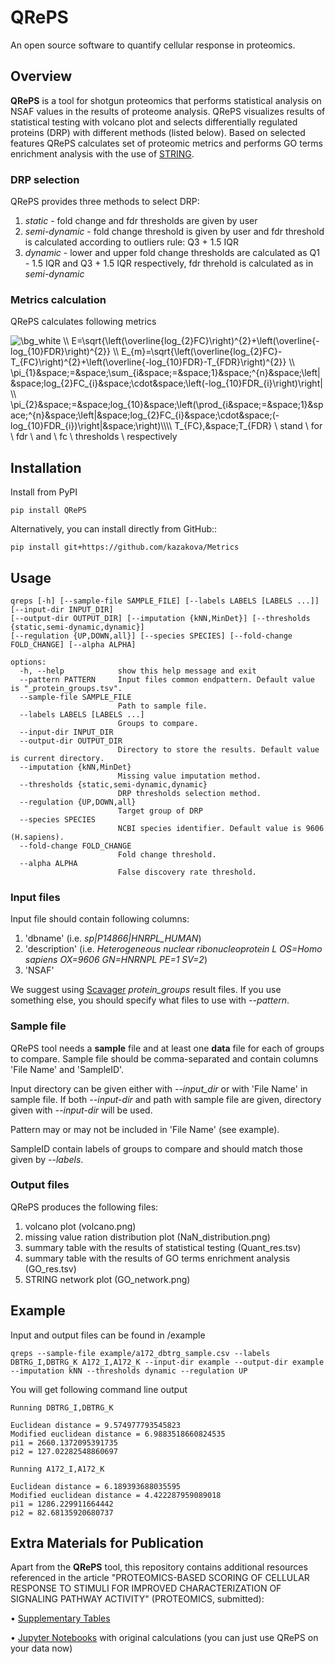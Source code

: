 # QRePS
An open source software to quantify cellular response in proteomics.

## Overview
**QRePS** is a tool for shotgun proteomics that performs statistical analysis on NSAF values in the results of proteome analysis. 
QRePS visualizes results of statistical testing with volcano plot and selects differentially regulated proteins (DRP) with different methods (listed below). 
Based on selected features QRePS calculates set of proteomic metrics and performs GO terms enrichment analysis with the use of [STRING](https://string-db.org).

### DRP selection

QRePS provides three methods to select DRP:

1. *static* - fold change and fdr thresholds are given by user
2. *semi-dynamic* - fold change threshold is given by user and fdr threshold is calculated according to outliers rule: Q3 + 1.5 IQR
3. *dynamic* - lower and upper fold change thresholds are calculated as Q1 - 1.5 IQR and Q3 + 1.5 IQR respectively, fdr threhold is calculated as in *semi-dynamic*

### Metrics calculation
QRePS calculates following metrics

<img src="https://latex.codecogs.com/png.image?\dpi{110}&space;\bg_white&space;\\&space;E=\sqrt{\left(\overline{log_{2}FC}\right)^{2}&plus;\left(\overline{-log_{10}FDR}\right)^{2}}&space;\\&space;E_{m}=\sqrt{\left(\overline{log_{2}FC}-T_{FC}\right)^{2}&plus;\left(\overline{-log_{10}FDR}-T_{FDR}\right)^{2}}&space;\\&space;\pi_{1}&space;=&space;\sum_{i&space;=&space;1}&space;^{n}&space;\left|&space;log_{2}FC_{i}&space;\cdot&space;\left(-log_{10}FDR_{i}\right)\right|&space;\\&space;\pi_{2}&space;=&space;log_{10}&space;\left(\prod_{i&space;=&space;1}&space;^{n}&space;\left|&space;log_{2}FC_{i}&space;\cdot&space;(-log_{10}FDR_{i})\right|&space;\right)\\\\&space;T_{FC},&space;T_{FDR}&space;\&space;stand&space;\&space;for&space;\&space;fdr&space;\&space;and&space;\&space;fc&space;\&space;thresholds&space;\&space;respectively" title="\bg_white \\ E=\sqrt{\left(\overline{log_{2}FC}\right)^{2}&plus;\left(\overline{-log_{10}FDR}\right)^{2}} \\ E_{m}=\sqrt{\left(\overline{log_{2}FC}-T_{FC}\right)^{2}&plus;\left(\overline{-log_{10}FDR}-T_{FDR}\right)^{2}} \\ \pi_{1}&space;=&space;\sum_{i&space;=&space;1}&space;^{n}&space;\left|&space;log_{2}FC_{i}&space;\cdot&space;\left(-log_{10}FDR_{i}\right)\right| \\ \pi_{2}&space;=&space;log_{10}&space;\left(\prod_{i&space;=&space;1}&space;^{n}&space;\left|&space;log_{2}FC_{i}&space;\cdot&space;(-log_{10}FDR_{i})\right|&space;\right)\\\\ T_{FC},&space;T_{FDR} \ stand \ for \ fdr \ and \ fc \ thresholds \ respectively" />


## Installation
Install from PyPI
```
pip install QRePS
```

Alternatively, you can install directly from GitHub::
```
pip install git+https://github.com/kazakova/Metrics
```
## Usage
```
qreps [-h] [--sample-file SAMPLE_FILE] [--labels LABELS [LABELS ...]] [--input-dir INPUT_DIR] 
[--output-dir OUTPUT_DIR] [--imputation {kNN,MinDet}] [--thresholds {static,semi-dynamic,dynamic}]
[--regulation {UP,DOWN,all}] [--species SPECIES] [--fold-change FOLD_CHANGE] [--alpha ALPHA]

options:
  -h, --help            show this help message and exit
  --pattern PATTERN     Input files common endpattern. Default value is "_protein_groups.tsv".
  --sample-file SAMPLE_FILE
                        Path to sample file.
  --labels LABELS [LABELS ...] 
                        Groups to compare.
  --input-dir INPUT_DIR
  --output-dir OUTPUT_DIR
                        Directory to store the results. Default value is current directory.
  --imputation {kNN,MinDet}
                        Missing value imputation method.
  --thresholds {static,semi-dynamic,dynamic}
                        DRP thresholds selection method.
  --regulation {UP,DOWN,all}
                        Target group of DRP
  --species SPECIES     
                        NCBI species identifier. Default value is 9606 (H.sapiens).
  --fold-change FOLD_CHANGE
                        Fold change threshold.
  --alpha ALPHA         
                        False discovery rate threshold.
  ```
### Input files
Input file should contain following columns: 
1. 'dbname' (i.e. *sp|P14866|HNRPL_HUMAN*) 
2. 'description' (i.e. *Heterogeneous nuclear ribonucleoprotein L OS=Homo sapiens OX=9606 GN=HNRNPL PE=1 SV=2*) 
3. 'NSAF'

We suggest using [Scavager](https://github.com/markmipt/scavager) *protein_groups* result files. If you use something else, you should specify what files to use with *--pattern*.

### Sample file
QRePS tool needs a **sample** file and at least one **data** file for each of groups to compare.
Sample file should be comma-separated and contain columns 'File Name' and 'SampleID'. 

Input directory can be given either with *--input_dir* or with 'File Name' in sample file.
If both *--input-dir* and path with sample file are given, directory given with *--input-dir* will be used.

Pattern may or may not be included in 'File Name' (see example).
  
SampleID contain labels of groups to compare and should match those given by *--labels*.
 
### Output files
QRePS produces the following files:
1. volcano plot (volcano.png)
2. missing value ration distribution plot (NaN_distribution.png)
3. summary table with the results of statistical testing (Quant_res.tsv)
4. summary table with the results of GO terms enrichment analysis (GO_res.tsv)
5. STRING network plot (GO_network.png) 

## Example
Input and output files can be found in /example

```
qreps --sample-file example/a172_dbtrg_sample.csv --labels DBTRG_I,DBTRG_K A172_I,A172_K --input-dir example --output-dir example --imputation kNN --thresholds dynamic --regulation UP 
```
You will get following command line output 
```
Running DBTRG_I,DBTRG_K

Euclidean distance = 9.574977793545823
Modified euclidean distance = 6.9883518660824535
pi1 = 2660.1372095391735
pi2 = 127.02282548860697

Running A172_I,A172_K

Euclidean distance = 6.189393688035595
Modified euclidean distance = 4.422287959089018
pi1 = 1286.229911664442
pi2 = 82.68135920680737

```

## Extra Materials for Publication
Apart from the **QRePS** tool, this repository contains additional resources referenced in the article "PROTEOMICS-BASED SCORING OF CELLULAR RESPONSE TO STIMULI FOR IMPROVED CHARACTERIZATION OF SIGNALING PATHWAY ACTIVITY" (PROTEOMICS, submitted):

• [Supplementary Tables](https://github.com/kazakova/Metrics/tree/main/Supplementary_materials)

• [Jupyter Notebooks](https://github.com/kazakova/Metrics/tree/main/Notebooks) with original calculations (you can just use QRePS on your data now) 
